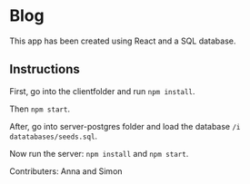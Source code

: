 # Blog

This app has been created using React and a SQL database.

## Instructions

First, go into the clientfolder and run `npm install`.

Then `npm start`.

After, go into server-postgres folder and load the database `/i datatabases/seeds.sql`.

Now run the server: `npm install` and `npm start`.


Contributers: Anna and Simon

